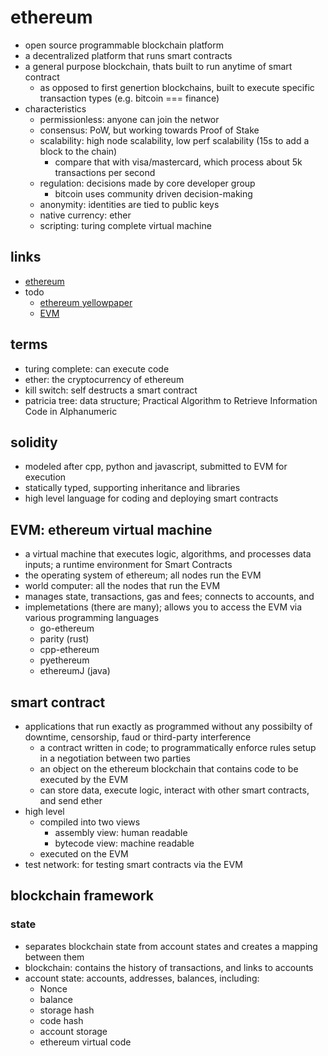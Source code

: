 # ethereum

- open source programmable blockchain platform
- a decentralized platform that runs smart contracts
- a general purpose blockchain, thats built to run anytime of smart contract
  - as opposed to first genertion blockchains, built to execute specific transaction types (e.g. bitcoin === finance)
- characteristics
  - permissionless: anyone can join the networ
  - consensus: PoW, but working towards Proof of Stake
  - scalability: high node scalability, low perf scalability (15s to add a block to the chain)
    - compare that with visa/mastercard, which process about 5k transactions per second
  - regulation: decisions made by core developer group
    - bitcoin uses community driven decision-making
  - anonymity: identities are tied to public keys
  - native currency: ether
  - scripting: turing complete virtual machine

## links

- [ethereum](https://ethereum.org/)
- todo
  - [ethereum yellowpaper](https://github.com/ethereum/yellowpaper)
  - [EVM](https://ethdocs.org/en/latest/introduction/what-is-ethereum.html?highlight=EVM#ethereum-virtual-machine)

## terms

- turing complete: can execute code
- ether: the cryptocurrency of ethereum
- kill switch: self destructs a smart contract
- patricia tree: data structure; Practical Algorithm to Retrieve Information Code in Alphanumeric

## solidity

- modeled after cpp, python and javascript, submitted to EVM for execution
- statically typed, supporting inheritance and libraries
- high level language for coding and deploying smart contracts

## EVM: ethereum virtual machine

- a virtual machine that executes logic, algorithms, and processes data inputs; a runtime environment for Smart Contracts
- the operating system of ethereum; all nodes run the EVM
- world computer: all the nodes that run the EVM
- manages state, transactions, gas and fees; connects to accounts, and
- implemetations (there are many); allows you to access the EVM via various programming languages
  - go-ethereum
  - parity (rust)
  - cpp-ethereum
  - pyethereum
  - ethereumJ (java)

## smart contract

- applications that run exactly as programmed without any possibilty of downtime, censorship, faud or third-party interference
  - a contract written in code; to programmatically enforce rules setup in a negotiation between two parties
  - an object on the ethereum blockchain that contains code to be executed by the EVM
  - can store data, execute logic, interact with other smart contracts, and send ether
- high level
  - compiled into two views
    - assembly view: human readable
    - bytecode view: machine readable
  - executed on the EVM
- test network: for testing smart contracts via the EVM

## blockchain framework

### state

- separates blockchain state from account states and creates a mapping between them
- blockchain: contains the history of transactions, and links to accounts
- account state: accounts, addresses, balances, including:
  - Nonce
  - balance
  - storage hash
  - code hash
  - account storage
  - ethereum virtual code
